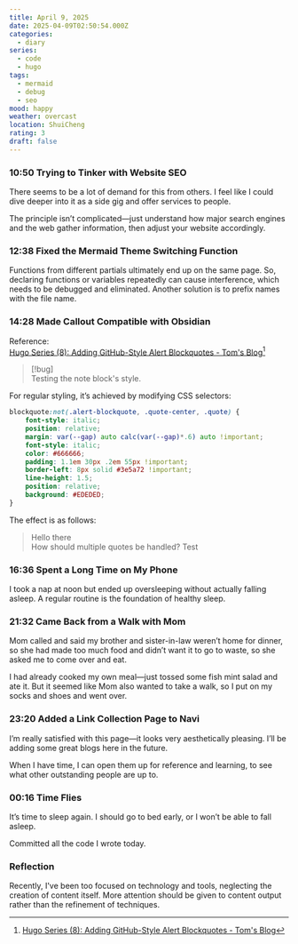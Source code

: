 ```yaml
---
title: April 9, 2025
date: 2025-04-09T02:50:54.000Z
categories:
  - diary
series:
  - code
  - hugo
tags:
  - mermaid
  - debug
  - seo
mood: happy
weather: overcast
location: ShuiCheng
rating: 3
draft: false
---
```


### 10:50 Trying to Tinker with Website SEO  

There seems to be a lot of demand for this from others. I feel like I could dive deeper into it as a side gig and offer services to people.  

The principle isn’t complicated—just understand how major search engines and the web gather information, then adjust your website accordingly.  

### 12:38 Fixed the Mermaid Theme Switching Function  

Functions from different partials ultimately end up on the same page. So, declaring functions or variables repeatedly can cause interference, which needs to be debugged and eliminated. Another solution is to prefix names with the file name.  

### 14:28 Made Callout Compatible with Obsidian  

Reference:  
[Hugo Series (8): Adding GitHub-Style Alert Blockquotes - Tom's Blog](https://blog.grew.cc/posts/hugo-alert-blockquote)[^1]  

[^1]: [Hugo Series (8): Adding GitHub-Style Alert Blockquotes - Tom's Blog](https://blog.grew.cc/posts/hugo-alert-blockquote)  

> [!bug]  
> Testing the note block's style.  

For regular styling, it’s achieved by modifying CSS selectors:  
```css  
blockquote:not(.alert-blockquote, .quote-center, .quote) {  
    font-style: italic;  
    position: relative;  
    margin: var(--gap) auto calc(var(--gap)*.6) auto !important;  
    font-style: italic;  
    color: #666666;  
    padding: 1.1em 30px .2em 55px !important;  
    border-left: 8px solid #3e5a72 !important;  
    line-height: 1.5;  
    position: relative;  
    background: #EDEDED;  
}  
```  

The effect is as follows:  

> Hello there  
> How should multiple quotes be handled? <span>Test</span>  

### 16:36 Spent a Long Time on My Phone  

I took a nap at noon but ended up oversleeping without actually falling asleep. A regular routine is the foundation of healthy sleep.  

### 21:32 Came Back from a Walk with Mom  

Mom called and said my brother and sister-in-law weren’t home for dinner, so she had made too much food and didn’t want it to go to waste, so she asked me to come over and eat.  

I had already cooked my own meal—just tossed some fish mint salad and ate it. But it seemed like Mom also wanted to take a walk, so I put on my socks and shoes and went over.  

### 23:20 Added a Link Collection Page to Navi  

I’m really satisfied with this page—it looks very aesthetically pleasing. I’ll be adding some great blogs here in the future.  

When I have time, I can open them up for reference and learning, to see what other outstanding people are up to.  

### 00:16 Time Flies  

It’s time to sleep again. I should go to bed early, or I won’t be able to fall asleep.  

Committed all the code I wrote today.  

### Reflection

Recently, I've been too focused on technology and tools, neglecting the creation of content itself. More attention should be given to content output rather than the refinement of techniques.

